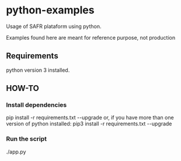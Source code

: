 # python-examples
Usage of SAFR plataform using python.

Examples found here are meant for reference purpose, not production

## Requirements
python version 3 installed.

## HOW-TO

### Install dependencies
pip install -r requirements.txt --upgrade
or, if you have more than one version of python installed:
pip3 install -r requirements.txt --upgrade

### Run the script
./app.py
